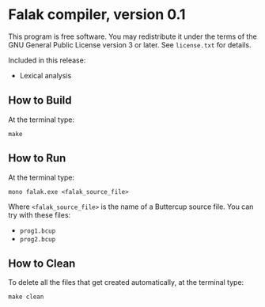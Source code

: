 # Falak compiler, version 0.1

This program is free software. You may redistribute it under the terms of the GNU General Public License version 3 or later. See `license.txt` for details.

Included in this release:

* Lexical analysis

## How to Build

At the terminal type:

    make

## How to Run

At the terminal type:

    mono falak.exe <falak_source_file>

Where `<falak_source_file>` is the name of a Buttercup source file. You can try with these files:

* `prog1.bcup`
* `prog2.bcup`

## How to Clean

To delete all the files that get created automatically, at the terminal type:

    make clean

